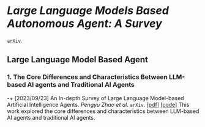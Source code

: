 # _Large Language Models Based Autonomous Agent: A Survey_

 `arXiv`.

## **Large Language Model Based Agent**

### 1. The Core Differences and Characteristics Between LLM-based AI agents and Traditional AI Agents

-+ [2023/09/23] An In-depth Survey of Large Language Model-based Artificial Intelligence Agents. _Pengyu Zhao et al_. `arXiv`. [\[pdf\]](https://arxiv.org/pdf/2308.08239.pdf) [\[code\]](https://arxiv.org/pdf/2308.08239.pdf)
 This work explored the core differences and characteristics between LLM-based AI agents and traditional AI agents.
